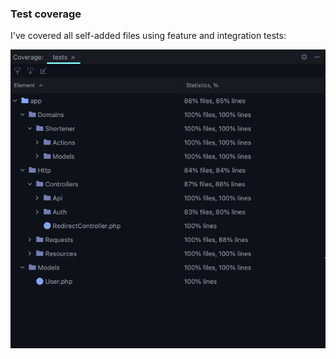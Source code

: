
### Test coverage
I've covered all self-added files using feature and integration tests:

![img.png](img.png)
